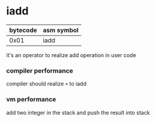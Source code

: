 # iadd

|bytecode | asm symbol |
| ------  | ---------- |
| 0x01    |	iadd       |
it's an operator to realize add operation in user code

### compiler performance

compiler should realize `+` to iadd

### vm performance

add two integer in the stack and push the result into stack